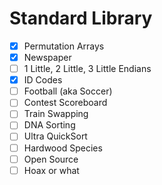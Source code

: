 # Standard Library

- [x] Permutation Arrays
- [x] Newspaper
- [ ] 1 Little, 2 Little, 3 Little Endians
- [x] ID Codes
- [ ] Football (aka Soccer)
- [ ] Contest Scoreboard
- [ ] Train Swapping
- [ ] DNA Sorting
- [ ] Ultra QuickSort
- [ ] Hardwood Species
- [ ] Open Source
- [ ] Hoax or what
